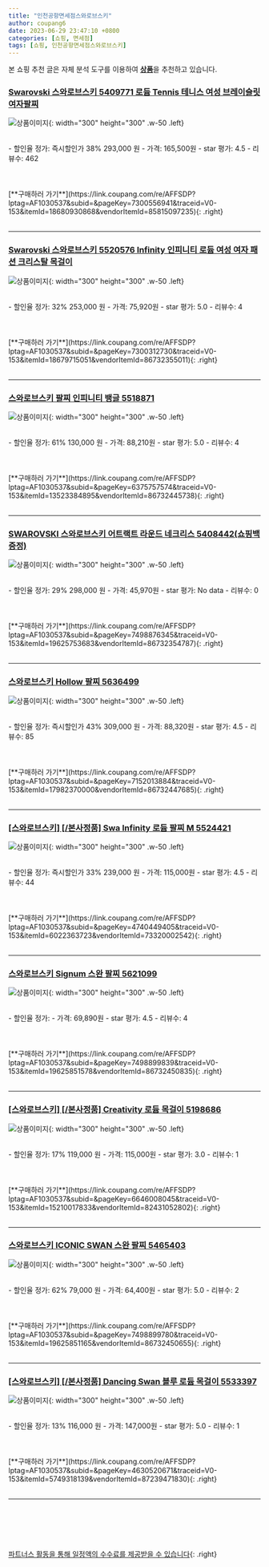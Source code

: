 ```yaml
---
title: "인천공항면세점스와로브스키"
author: coupang6
date: 2023-06-29 23:47:10 +0800
categories: [쇼핑, 면세점]
tags: [쇼핑, 인천공항면세점스와로브스키]
---
```


본 쇼핑 추천 글은 자체 분석 도구를 이용하여 [**상품**](https://link.coupang.com/a/bao1ui)을 추천하고 있습니다.

### [Swarovski 스와로브스키 5409771 로듐 Tennis 테니스 여성 브레이슬릿 여자팔찌](https://link.coupang.com/re/AFFSDP?lptag=AF1030537&subid=&pageKey=7300556941&traceid=V0-153&itemId=18680930868&vendorItemId=85815097235)

![상품이미지](https://thumbnail6.coupangcdn.com/thumbnails/remote/230x230ex/image/vendor_inventory/6d38/e017beef768d2f375db4d7a758c8f52c609c0c19227acbe397cabce7b2e9.jpg){: width="300" height="300" .w-50 .left}


<br>
- 할인율 정가: 즉시할인가 38%  293,000   원
- 가격: 165,500원
- star 평가: 4.5
- 리뷰수: 462
<br>
<br>
<br>
<br>
[**구매하러 가기**](https://link.coupang.com/re/AFFSDP?lptag=AF1030537&subid=&pageKey=7300556941&traceid=V0-153&itemId=18680930868&vendorItemId=85815097235){: .right}
<br>
<br>

---

### [Swarovski 스와로브스키 5520576 Infinity 인피니티 로듐 여성 여자 패션 크리스탈 목걸이](https://link.coupang.com/re/AFFSDP?lptag=AF1030537&subid=&pageKey=7300312730&traceid=V0-153&itemId=18679715051&vendorItemId=86732355011)

![상품이미지](https://thumbnail9.coupangcdn.com/thumbnails/remote/230x230ex/image/vendor_inventory/c090/9f5be32b273a2eb18f2015065aac491c713b52599e07aadcb2b2aae691fd.png){: width="300" height="300" .w-50 .left}


<br>
- 할인율 정가: 32%  253,000   원
- 가격: 75,920원
- star 평가: 5.0
- 리뷰수: 4
<br>
<br>
<br>
<br>
[**구매하러 가기**](https://link.coupang.com/re/AFFSDP?lptag=AF1030537&subid=&pageKey=7300312730&traceid=V0-153&itemId=18679715051&vendorItemId=86732355011){: .right}
<br>
<br>

---

### [스와로브스키 팔찌 인피니티 뱅글 5518871](https://link.coupang.com/re/AFFSDP?lptag=AF1030537&subid=&pageKey=6375757574&traceid=V0-153&itemId=13523384895&vendorItemId=86732445738)

![상품이미지](https://thumbnail7.coupangcdn.com/thumbnails/remote/230x230ex/image/vendor_inventory/08bc/eea7a47b983fd582d349f6dbb55f92d3a6512df29209644dac0494c4208f.png){: width="300" height="300" .w-50 .left}


<br>
- 할인율 정가: 61%  130,000   원
- 가격: 88,210원
- star 평가: 5.0
- 리뷰수: 4
<br>
<br>
<br>
<br>
[**구매하러 가기**](https://link.coupang.com/re/AFFSDP?lptag=AF1030537&subid=&pageKey=6375757574&traceid=V0-153&itemId=13523384895&vendorItemId=86732445738){: .right}
<br>
<br>

---

### [SWAROVSKI 스와로브스키 어트랙트 라운드 네크리스 5408442(쇼핑백증정)](https://link.coupang.com/re/AFFSDP?lptag=AF1030537&subid=&pageKey=7498876345&traceid=V0-153&itemId=19625753683&vendorItemId=86732354787)

![상품이미지](https://thumbnail8.coupangcdn.com/thumbnails/remote/230x230ex/image/vendor_inventory/b90b/b0aa5ad04ae934309411152ba6d61a2dbd447c743ad503a34d75d6fce7d4.png){: width="300" height="300" .w-50 .left}


<br>
- 할인율 정가: 29%  298,000   원
- 가격: 45,970원
- star 평가: No data
- 리뷰수: 0
<br>
<br>
<br>
<br>
[**구매하러 가기**](https://link.coupang.com/re/AFFSDP?lptag=AF1030537&subid=&pageKey=7498876345&traceid=V0-153&itemId=19625753683&vendorItemId=86732354787){: .right}
<br>
<br>

---

### [스와로브스키 Hollow 팔찌 5636499](https://link.coupang.com/re/AFFSDP?lptag=AF1030537&subid=&pageKey=7152013884&traceid=V0-153&itemId=17982370000&vendorItemId=86732447685)

![상품이미지](https://thumbnail9.coupangcdn.com/thumbnails/remote/230x230ex/image/vendor_inventory/22f0/b204902f596cc31961419dd1ac46138a7f09e8c83b105df4eec8f10d21ae.png){: width="300" height="300" .w-50 .left}


<br>
- 할인율 정가: 즉시할인가 43%  309,000   원
- 가격: 88,320원
- star 평가: 4.5
- 리뷰수: 85
<br>
<br>
<br>
<br>
[**구매하러 가기**](https://link.coupang.com/re/AFFSDP?lptag=AF1030537&subid=&pageKey=7152013884&traceid=V0-153&itemId=17982370000&vendorItemId=86732447685){: .right}
<br>
<br>

---

### [[스와로브스키] [/본사정품] Swa Infinity 로듐 팔찌 M 5524421](https://link.coupang.com/re/AFFSDP?lptag=AF1030537&subid=&pageKey=4740449405&traceid=V0-153&itemId=6022363723&vendorItemId=73320002542)

![상품이미지](https://thumbnail6.coupangcdn.com/thumbnails/remote/230x230ex/image/vendor_inventory/0ee9/30cc7b7aa6d774b2471a2743d59b5ff0a155575c5581aecdccfa97680bbf.jpg){: width="300" height="300" .w-50 .left}


<br>
- 할인율 정가: 즉시할인가 33%  239,000   원
- 가격: 115,000원
- star 평가: 4.5
- 리뷰수: 44
<br>
<br>
<br>
<br>
[**구매하러 가기**](https://link.coupang.com/re/AFFSDP?lptag=AF1030537&subid=&pageKey=4740449405&traceid=V0-153&itemId=6022363723&vendorItemId=73320002542){: .right}
<br>
<br>

---

### [스와로브스키 Signum 스완 팔찌 5621099](https://link.coupang.com/re/AFFSDP?lptag=AF1030537&subid=&pageKey=7498899839&traceid=V0-153&itemId=19625851578&vendorItemId=86732450835)

![상품이미지](https://thumbnail10.coupangcdn.com/thumbnails/remote/230x230ex/image/vendor_inventory/a45a/c0efb83c736c546a433e695c9087862bd74ad98212eb82d7367ded5d08dc.png){: width="300" height="300" .w-50 .left}


<br>
- 할인율 정가: 
- 가격: 69,890원
- star 평가: 4.5
- 리뷰수: 4
<br>
<br>
<br>
<br>
[**구매하러 가기**](https://link.coupang.com/re/AFFSDP?lptag=AF1030537&subid=&pageKey=7498899839&traceid=V0-153&itemId=19625851578&vendorItemId=86732450835){: .right}
<br>
<br>

---

### [[스와로브스키] [/본사정품] Creativity 로듐 목걸이 5198686](https://link.coupang.com/re/AFFSDP?lptag=AF1030537&subid=&pageKey=6646008045&traceid=V0-153&itemId=15210017833&vendorItemId=82431052802)

![상품이미지](https://thumbnail6.coupangcdn.com/thumbnails/remote/230x230ex/image/vendor_inventory/0438/8a3075041d9f1c47da060996bc9120b51ce0eeb79cba91082cf8a0cf6c3b.jpg){: width="300" height="300" .w-50 .left}


<br>
- 할인율 정가: 17%  119,000   원
- 가격: 115,000원
- star 평가: 3.0
- 리뷰수: 1
<br>
<br>
<br>
<br>
[**구매하러 가기**](https://link.coupang.com/re/AFFSDP?lptag=AF1030537&subid=&pageKey=6646008045&traceid=V0-153&itemId=15210017833&vendorItemId=82431052802){: .right}
<br>
<br>

---

### [스와로브스키 ICONIC SWAN 스완 팔찌 5465403](https://link.coupang.com/re/AFFSDP?lptag=AF1030537&subid=&pageKey=7498899780&traceid=V0-153&itemId=19625851165&vendorItemId=86732450655)

![상품이미지](https://thumbnail10.coupangcdn.com/thumbnails/remote/230x230ex/image/vendor_inventory/56bb/5e4481e1d63084487abeaf335541de2d55012a4950476565e7e608b4b541.png){: width="300" height="300" .w-50 .left}


<br>
- 할인율 정가: 62%  79,000   원
- 가격: 64,400원
- star 평가: 5.0
- 리뷰수: 2
<br>
<br>
<br>
<br>
[**구매하러 가기**](https://link.coupang.com/re/AFFSDP?lptag=AF1030537&subid=&pageKey=7498899780&traceid=V0-153&itemId=19625851165&vendorItemId=86732450655){: .right}
<br>
<br>

---

### [[스와로브스키] [/본사정품] Dancing Swan 블루 로듐 목걸이 5533397](https://link.coupang.com/re/AFFSDP?lptag=AF1030537&subid=&pageKey=4630520671&traceid=V0-153&itemId=5749318139&vendorItemId=87239471830)

![상품이미지](https://thumbnail6.coupangcdn.com/thumbnails/remote/230x230ex/image/vendor_inventory/2f50/24d80b8fe9862771afe6dc4d2ff815729a7f7aeaaf06619ef6f454e222f0.jpg){: width="300" height="300" .w-50 .left}


<br>
- 할인율 정가: 13%  116,000   원
- 가격: 147,000원
- star 평가: 5.0
- 리뷰수: 1
<br>
<br>
<br>
<br>
[**구매하러 가기**](https://link.coupang.com/re/AFFSDP?lptag=AF1030537&subid=&pageKey=4630520671&traceid=V0-153&itemId=5749318139&vendorItemId=87239471830){: .right}
<br>
<br>

---
<br><br><br><br><br> [파트너스 활동을 통해 일정액의 수수료를 제공받을 수 있습니다](https://link.coupang.com/a/bao1ui){: .right}